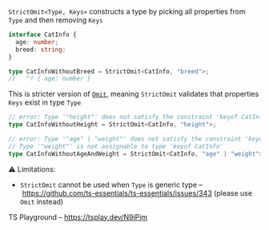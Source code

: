 `StrictOmit<Type, Keys>` constructs a type by picking all properties from `Type` and then removing `Keys`

```ts
interface CatInfo {
  age: number;
  breed: string;
}

type CatInfoWithoutBreed = StrictOmit<CatInfo, "breed">;
//   ^? { age: number }
```

This is stricter version of [`Omit`](https://www.typescriptlang.org/docs/handbook/utility-types.html#omittype-keys),
meaning `StrictOmit` validates that properties `Keys` exist in type `Type`

```ts
// error: Type '"height"' does not satisfy the constraint 'keyof CatInfo'
type CatInfoWithoutHeight = StrictOmit<CatInfo, "height">;

// error: Type '"age" | "weight"' does not satisfy the constraint 'keyof CatInfo'
// Type '"weight"' is not assignable to type 'keyof CatInfo'
type CatInfoWithoutAgeAndWeight = StrictOmit<CatInfo, "age" | "weight">;
```

⚠️ Limitations:

- `StrictOmit` cannot be used when `Type` is generic type – https://github.com/ts-essentials/ts-essentials/issues/343
  (please use `Omit` instead)

TS Playground – https://tsplay.dev/N9jPjm
